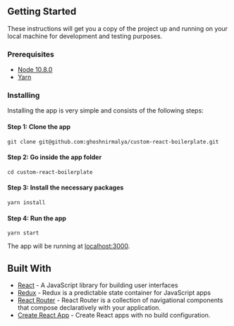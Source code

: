## Getting Started

These instructions will get you a copy of the project up and running on your local machine for development and testing purposes.

### Prerequisites

- [Node 10.8.0](https://nodejs.org/en/)
- [Yarn](https://yarnpkg.com/en/docs/install)

### Installing

Installing the app is very simple and consists of the following steps:

#### Step 1: Clone the app

```
git clone git@github.com:ghoshnirmalya/custom-react-boilerplate.git
```

#### Step 2: Go inside the app folder

```
cd custom-react-boilerplate
```

#### Step 3: Install the necessary packages

```
yarn install
```

#### Step 4: Run the app

```
yarn start
```

The app will be running at [localhost:3000](http://localhost:3000/).

## Built With

- [React](https://facebook.github.io/react/) - A JavaScript library for building user interfaces
- [Redux](https://redux.js.org/) - Redux is a predictable state container for JavaScript apps
- [React Router](https://reacttraining.com/react-router/) - React Router is a collection of navigational components that compose declaratively with your application.
- [Create React App](https://github.com/facebookincubator/create-react-app/) - Create React apps with no build configuration.
